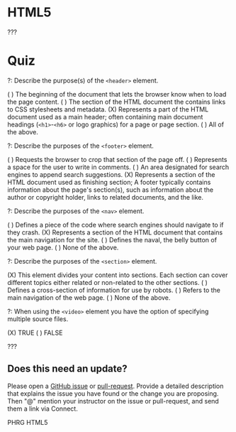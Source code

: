 # HTML5

???

# Quiz

?: Describe the purpose(s) of the `<header>` element.

( ) The beginning of the document that lets the browser know when to load the page content.
( ) The section of the HTML document the contains links to CSS stylesheets and metadata.
(X) Represents a part of the HTML document used as a main header; often containing main document headings (`<h1>`-`<h6>` or logo graphics) for a page or page section.
( ) All of the above.

?: Describe the purposes of the `<footer>` element.

( ) Requests the browser to crop that section of the page off.
( ) Represents a space for the user to write in comments.
( ) An area designated for search engines to append search suggestions.
(X) Represents a section of the HTML document used as finishing section; A footer typically contains information about the page's section(s), such as information about the author or copyright holder, links to related documents, and the like.

?: Describe the purposes of the `<nav>` element.

( ) Defines a piece of the code where search engines should navigate to if they crash.
(X) Represents a section of the HTML document that contains the main navigation for the site.
( ) Defines the naval, the belly button of your web page.
( ) None of the above.

?: Describe the purposes of the `<section>` element.

(X) This element divides your content into sections. Each section can cover different topics either related or non-related to the other sections.
( ) Defines a cross-section of information for use by robots.
( ) Refers to the main navigation of the web page.
( ) None of the above.

?: When using the `<video>` element you have the option of specifying multiple source files.

(X) TRUE
( ) FALSE

???

## Does this need an update?
 Please open a [GitHub issue](https://github.com/learn-co-curriculum/phrg-quiz-html5/issues) or [pull-request](https://github.com/learn-co-curriculum/phrg-quiz-html5/pulls). Provide a detailed description that explains the issue you have found or the change you are proposing. Then "@" mention your instructor on the issue or pull-request, and send them a link via Connect.

<p data-visibility='hidden'>PHRG HTML5</p>
